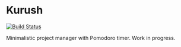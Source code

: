 # Kurush

[![Build Status](https://travis-ci.org/sapegin/kurush.png)](https://travis-ci.org/sapegin/kurush)

Minimalistic project manager with Pomodoro timer. Work in progress.
